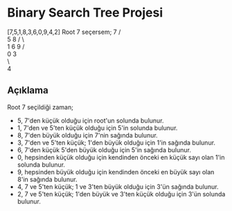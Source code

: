 # Binary Search Tree Projesi
[7,5,1,8,3,6,0,9,4,2]
Root 7 seçersem;
               7
             /  \
            5    8
          /   \   \
        1      6   9
       /  \
     0     3   
            \           
             4
## Açıklama 
Root 7 seçildiği zaman;
* 5, 7'den küçük olduğu için root'un solunda bulunur.
* 1, 7'den ve 5'ten küçük olduğu için 5'in solunda bulunur.
* 8, 7'den büyük olduğu için 7'nin sağında bulunur.
* 3, 7'den ve 5'ten küçük; 1'den büyük olduğu için 1'in sağında bulunur.
* 6, 7'den küçük 5'den büyük olduğu için 5'in sağında bulunur.
* 0, hepsinden küçük olduğu için kendinden önceki en küçük sayı olan 1'in solunda bulunur.
* 9, hepsinden büyük olduğu için kendinden önceki en büyük sayı olan 8'in sağında bulunur.
* 4, 7 ve 5'ten küçük; 1 ve 3'ten büyük olduğu için 3'ün sağında bulunur.
* 2, 7 ve 5'ten küçük; 1'den büyük ve 3'ten küçük olduğu için 3'ün solunda bulunur.

